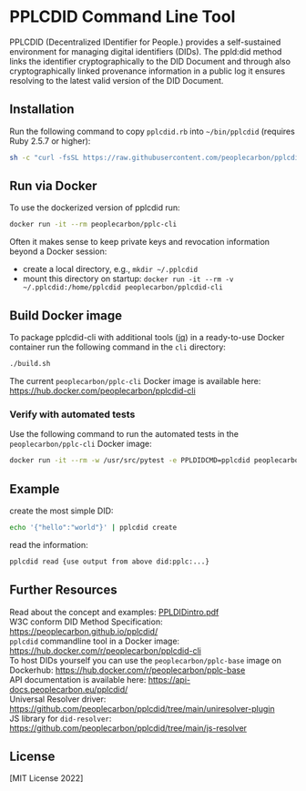 # PPLCDID Command Line Tool

PPLCDID (Decentralized IDentifier for People.) provides a self-sustained environment for managing digital identifiers (DIDs). The ppld:did method links the identifier cryptographically to the DID Document and through also cryptographically linked provenance information in a public log it ensures resolving to the latest valid version of the DID Document.

## Installation
Run the following command to copy `pplcdid.rb` into `~/bin/pplcdid` (requires Ruby 2.5.7 or higher):
```bash
sh -c "curl -fsSL https://raw.githubusercontent.com/peoplecarbon/pplcdid/pplcdid/cli/install.sh | sh"
```

## Run via Docker
To use the dockerized version of pplcdid run:
```bash
docker run -it --rm peoplecarbon/pplc-cli
```

Often it makes sense to keep private keys and revocation information beyond a Docker session:

* create a local directory, e.g., `mkdir ~/.pplcdid`
* mount this directory on startup: `docker run -it --rm -v ~/.pplcdid:/home/pplcdid peoplecarbon/pplcdid-cli`

## Build Docker image

To package pplcdid-cli with additional tools ([jq](https://stedolan.github.io/jq/)) in a ready-to-use Docker container run the following command in the `cli` directory:    
```bash
./build.sh
```

The current `peoplecarbon/pplc-cli` Docker image is available here: https://hub.docker.com/peoplecarbon/pplcdid-cli

### Verify with automated tests    

Use the following command to run the automated tests in the `peoplecarbon/pplc-cli` Docker image:    

```bash
docker run -it --rm -w /usr/src/pytest -e PPLDIDCMD=pplcdid peoplecarbon/pplcdid-cli pytest
```

## Example
create the most simple DID:
```bash
echo '{"hello":"world"}' | pplcdid create
```

read the information:
```bash
pplcdid read {use output from above did:pplc:...}
```

## Further Resources

Read about the concept and examples: [PPLDIDintro.pdf](https://github.com/peoplecarbon/pplcdid/blob/main/docs/ppldidintro.pdf)    
W3C conform DID Method Specification: https://peoplecarbon.github.io/pplcdid/    
`pplcdid` commandline tool in a Docker image: https://hub.docker.com/r/peoplecarbon/pplcdid-cli         
To host DIDs yourself you can use the `peoplecarbon/pplc-base` image on Dockerhub: https://hub.docker.com/r/peoplecarbon/pplc-base    
API documentation is available here: https://api-docs.peoplecarbon.eu/pplcdid/    
Universal Resolver driver: https://github.com/peoplecarbon/pplcdid/tree/main/uniresolver-plugin    
JS library for `did-resolver`: https://github.com/peoplecarbon/pplcdid/tree/main/js-resolver    



## License

[MIT License 2022]